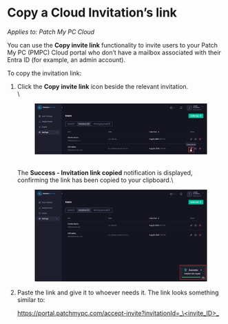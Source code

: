 # Copy a Cloud Invitation’s link

_Applies to: Patch My PC Cloud_

You can use the **Copy invite link** functionality to invite users to your Patch My PC (PMPC) Cloud portal who don’t have a mailbox associated with their Entra ID (for example, an admin account).

To copy the invitation link:

1.  Click the **Copy invite link** icon beside the relevant invitation.\
    \


    <figure><img src="/_images/gitbook/image%20%281637%29.png" alt="Clicking the “Copy invite link” icon"><figcaption></figcaption></figure>

    \
    The **Success - Invitation link copied** notification is displayed, confirming the link has been copied to your clipboard.\


    <figure><img src="/_images/gitbook/image%20%281639%29.png" alt="“Success - Invitation link copied” notification"><figcaption></figcaption></figure>


2.  Paste the link and give it to whoever needs it. The link looks something similar to:

    [https://portal.patchmypc.com/accept-invite?invitationId=_\<invite\_ID>_](https://portal.patchmypc.com/accept-invite?invitationId=%3cinvite_ID%3e)
